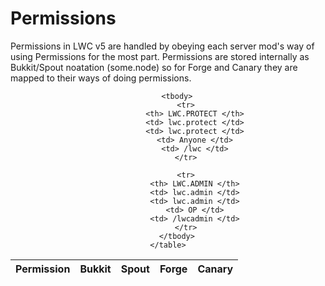 # Permissions

Permissions in LWC v5 are handled by obeying each server mod's way of using Permissions for the most part. Permissions are stored internally as Bukkit/Spout noatation (some.node) so for Forge and Canary they are mapped to their ways of doing permissions.

<div align="center">
	<table>
		<thead>
			<tr>
				<th> Permission </th>
				<th> Bukkit </th>
				<th> Spout </th>
				<th> Forge </th>
				<th> Canary </th>
			</tr>
		</thead>
	
		<tbody>
			<tr>
				<th> LWC.PROTECT </th>
				<td> lwc.protect </td>
				<td> lwc.protect </td>
				<td> Anyone </td>
				<td> /lwc </td>
			</tr>
			
			<tr>
				<th> LWC.ADMIN </th>
				<td> lwc.admin </td>
				<td> lwc.admin </td>
				<td> OP </td>
				<td> /lwcadmin </td>
			</tr>
		</tbody>
	</table>
</div>